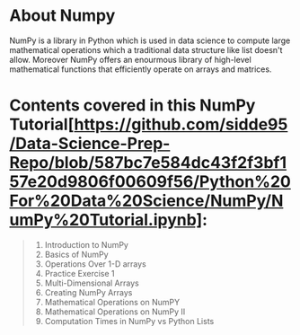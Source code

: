 # About Numpy

NumPy is a library in Python which is used in data science to compute large mathematical operations which a traditional data structure like list doesn't allow. Moreover NumPy offers an enourmous library of high-level mathematical functions that efficiently operate on arrays and matrices.

# Contents covered in this NumPy Tutorial[https://github.com/sidde95/Data-Science-Prep-Repo/blob/587bc7e584dc43f2f3bf157e20d9806f00609f56/Python%20For%20Data%20Science/NumPy/NumPy%20Tutorial.ipynb]:

> 1. Introduction to NumPy
> 2. Basics of NumPy
> 3. Operations Over 1-D arrays
> 4. Practice Exercise 1
> 5. Multi-Dimensional Arrays
> 6. Creating NumPy Arrays
> 7. Mathematical Operations on NumPY
> 8. Mathematical Operations on NumPy II
> 9. Computation Times in NumPy vs Python Lists
